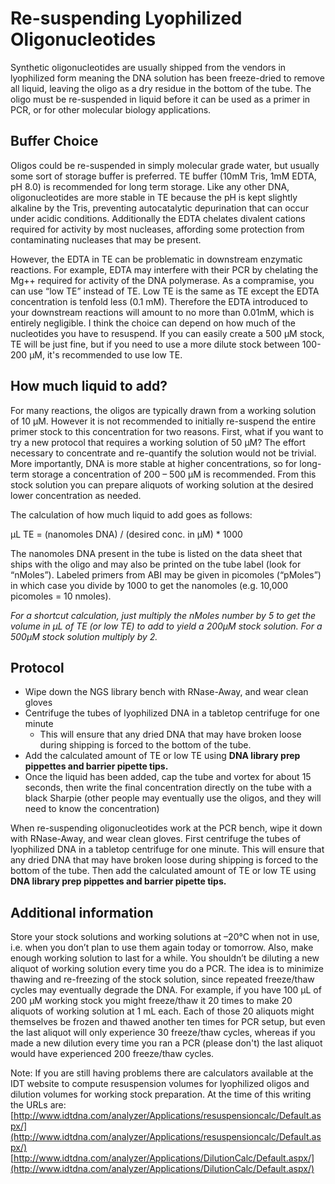 # Re-suspending Lyophilized Oligonucleotides

Synthetic oligonucleotides are usually shipped from the vendors in lyophilized form meaning the DNA solution has been freeze-dried to remove all liquid, leaving the oligo as a dry residue in the bottom of the tube.  The oligo must be re-suspended in liquid before it can be used as a primer in PCR, or for other molecular biology applications.  

## Buffer Choice
Oligos could be re-suspended in simply molecular grade water, but usually some sort of storage buffer is preferred. TE buffer (10mM Tris, 1mM EDTA, pH 8.0) is recommended for long term storage.  Like any other DNA, oligonucleotides are more stable in TE because the pH is kept slightly alkaline by the Tris, preventing autocatalytic depurination that can occur under acidic conditions.  Additionally the EDTA chelates divalent cations required for activity by most nucleases, affording some protection from contaminating nucleases that may be present.  

However, the EDTA in TE can be problematic in downstream enzymatic reactions.  For example, EDTA may interfere with their PCR by chelating the Mg++ required for activity of the DNA polymerase.  As a compramise, you can use “low TE” instead of TE.  Low TE is the same as TE except the EDTA concentration is tenfold less (0.1 mM).  Therefore the EDTA introduced to your downstream reactions will amount to no more than 0.01mM, which is entirely negligible.  I think the choice can depend on how much of the nucleotides you have to resuspend.  If you can easily create a 500 µM stock, TE will be just fine, but if you need to use a more dilute stock between 100-200 µM, it's recommended to use low TE.

## How much liquid to add?

For many reactions, the oligos are typically drawn from a working solution of 10 µM.  However it is not recommended to initially re-suspend the entire primer stock to this concentration for two reasons.  First, what if you want to try a new protocol that requires a working solution of 50 µM?  The effort necessary to concentrate and re-quantify the solution would not be trivial.  More importantly, DNA is more stable at higher concentrations, so for long-term storage a concentration of 200 – 500 µM is recommended.  From this stock solution you can prepare aliquots of working solution at the desired lower concentration as needed.

The calculation of how much liquid to add goes as follows: 

µL TE = (nanomoles DNA) / (desired conc. in µM) * 1000

The nanomoles DNA present in the tube is listed on the data sheet that ships with the oligo and may also be printed on the tube label (look for “nMoles”).  Labeled primers from ABI may be given in picomoles (“pMoles”) in which case you divide by 1000 to get the nanomoles (e.g. 10,000 picomoles = 10 nmoles).  

*For a shortcut calculation, just multiply the nMoles number by 5 to get the volume in µL of TE (or low TE) to add to yield a 200µM stock solution.  For a 500µM stock solution multiply by 2.*

## Protocol
* Wipe down the NGS library bench with RNase-Away, and wear clean gloves
* Centrifuge the tubes of lyophilized DNA in a tabletop centrifuge for one minute
  * This will ensure that any dried DNA that may have broken loose during shipping is forced to the bottom of the tube.
* Add the calculated amount of TE or low TE using **DNA library prep pippettes and barrier pipette tips.**  
* Once the liquid has been added, cap the tube and vortex for about 15 seconds, then write the final concentration directly on the tube with a black Sharpie (other people may eventually use the oligos, and they will need to know the concentration)

When re-suspending oligonucleotides work at the PCR bench, wipe it down with RNase-Away, and wear clean gloves.  First centrifuge the tubes of lyophilized DNA in a tabletop centrifuge for one minute.  This will ensure that any dried DNA that may have broken loose during shipping is forced to the bottom of the tube.  Then add the calculated amount of TE or low TE using **DNA library prep pippettes and barrier pipette tips.**  

## Additional information
Store your stock solutions and working solutions at –20°C when not in use, i.e. when you don’t plan to use them again today or tomorrow.  Also, make enough working solution to last for a while.  You shouldn’t be diluting a new aliquot of working solution every time you do a PCR.  The idea is to minimize thawing and re-freezing of the stock solution, since repeated freeze/thaw cycles may eventually degrade the DNA.  For example, if you have 100 µL of 200 µM working stock you might freeze/thaw it 20 times to make 20 aliquots of working solution at 1 mL each.  Each of those 20 aliquots might themselves be frozen and thawed another ten times for PCR setup, but even the last aliquot will only experience 30 freeze/thaw cycles, whereas if you made a new dilution every time you ran a PCR (please don't) the last aliquot would have experienced 200 freeze/thaw cycles.

Note: If you are still having problems there are calculators available at the IDT website to compute resuspension volumes for lyophilized oligos and dilution volumes for working stock preparation.  At the time of this writing the URLs are:
[http://www.idtdna.com/analyzer/Applications/resuspensioncalc/Default.aspx/](http://www.idtdna.com/analyzer/Applications/resuspensioncalc/Default.aspx/)
[http://www.idtdna.com/analyzer/Applications/DilutionCalc/Default.aspx/](http://www.idtdna.com/analyzer/Applications/DilutionCalc/Default.aspx/)
